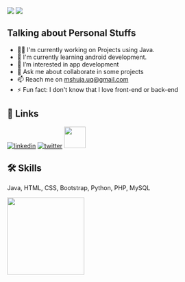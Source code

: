 <img src="https://capsule-render.vercel.app/api?type=waving&color=gradient&customColorList=0,2,2,5,30&&height=300&section=header&text=Hey,%20I'm%20Shujauddin%20Qadri!%20👋&animation=fadeIn&fontSize=50&desc=Learning%20Android%20Development&fontAlignY=40" />
<img src="https://visitor-badge-reloaded.herokuapp.com/badge?&page_id=gh-shujauddin&text=Visits&style=for-the-badge&logo=github" />



## Talking about Personal Stuffs
- 👩‍💻 I'm currently working on Projects using Java.
- 🧠 I'm currently learning android development.
- 👀 I’m interested in app development
- 💬 Ask me about collaborate in some projects
- 📫 Reach me on mshuja.uq@gmail.com
- ⚡️ Fun fact: I don't know that I love front-end or back-end 


## 🔗 Links
[![linkedin](https://img.shields.io/badge/linkedin-0A66C2?style=for-the-badge&logo=linkedin&logoColor=white)](https://www.linkedin.com/in/shqadri)
[![twitter](https://img.shields.io/badge/twitter-1DA1F2?style=for-the-badge&logo=twitter&logoColor=white)](https://twitter.com/sh__qadri)
<a href="https://www.instagram.com/thepiyushmalhotra/">
  <img height="50" src="https://user-images.githubusercontent.com/46517096/166974368-9798f39f-1f46-499c-b14e-81f0a3f83a06.png"/>
</a>


## 🛠 Skills
Java, HTML, CSS, Bootstrap, Python, PHP, MySQL

<img height="180em" src="https://github-readme-stats.vercel.app/api?username=gh-shujauddin&show_icons=true&hide_border=true&&count_private=true&include_all_commits=true" />

<!--START_SECTION:waka-->
<!--END_SECTION:waka-->
